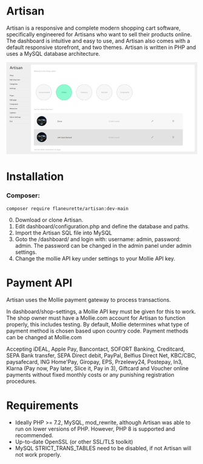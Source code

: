# Artisan
Artisan is a responsive and complete modern shopping cart software, specifically engineered for Artisans who want to sell their products online. The dashboard is intuitive and easy to use, and Artisan also comes with a default responsive storefront, and two themes. Artisan is written in PHP and uses a MySQL database architecture.

<img src="https://github.com/flaneurette/Artisan/blob/main/assets/images/demo-artisan.png" />

# Installation

### Composer: 

	composer require flaneurette/artisan:dev-main
 
0. Download or clone Artisan.
1. Edit dashboard/configuration.php and define the database and paths.
2. Import the Artisan SQL file into MySQL
4. Goto the /dashboard/ and login with: username: admin, password: admin.
   The password can be changed in the admin panel under admin settings.
5. Change the mollie API key under settings to your Mollie API key.

# Payment API

Artisan uses the Mollie payment gateway to process transactions. 

In dashboard/shop-settings, a Mollie API key must be given for this to work. The shop owner must have a Mollie.com account for Artisan to function properly, this includes testing. 
By default, Mollie determines what type of payment method is chosen based upon country code. Payment methods can be changed at Mollie.com

Accepting iDEAL, Apple Pay, Bancontact, SOFORT Banking, Creditcard, SEPA Bank transfer, SEPA Direct debit, PayPal, Belfius Direct Net, KBC/CBC, paysafecard, ING Home'Pay, Giropay, EPS, Przelewy24, Postepay, In3, Klarna (Pay now, Pay later, Slice it, Pay in 3), Giftcard and Voucher online payments without fixed monthly costs or any punishing registration procedures.

# Requirements
- Ideally PHP >= 7.2, MySQL, mod_rewrite, although Artisan was able to run on lower versions of PHP. However, PHP 8 is supported and recommended.
- Up-to-date OpenSSL (or other SSL/TLS toolkit)
- MySQL STRICT_TRANS_TABLES need to be disabled, if not Artisan will not work properly.
